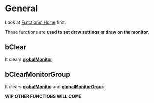 # General

Look at [Functions' Home](index.md#general) first.

These functions are **used to set draw settings or draw on the monitor**.

## bClear

It clears [**globalMonitor**](../read_only_variables/monitor_management.md#globalmonitor-peripheral)

## bClearMonitorGroup

It clears [**globalMonitor**](../read_only_variables/monitor_management.md#globalmonitor-peripheral) and [**globalMonitorGroup**](../read_only_variables/monitor_management.md#globalmonitorgroup-table)

**WIP OTHER FUNCTIONS WILL COME**
